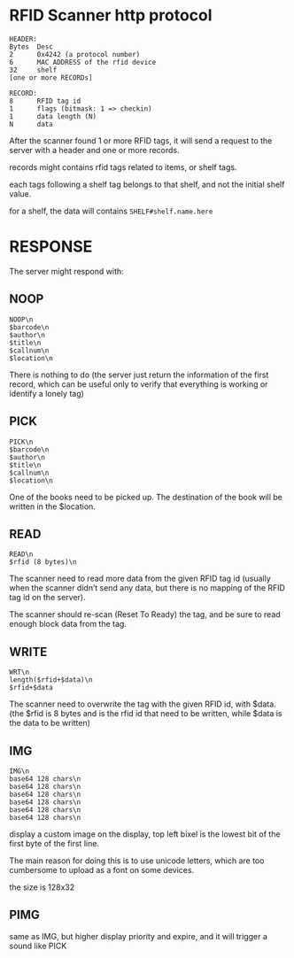 # RFID Scanner http protocol
```
HEADER:
Bytes  Desc
2      0x4242 (a protocol number)
6      MAC ADDRESS of the rfid device
32     shelf
[one or more RECORDs]

RECORD:
8      RFID tag id
1      flags (bitmask: 1 => checkin)
1      data length (N)
N      data
```
After the scanner found 1 or more RFID tags, it will send a request to the server with a header and one or more records.

records might contains rfid tags related to items, or shelf tags.

each tags following a shelf tag belongs to that shelf, and not the initial shelf value.

for a shelf, the data will contains `SHELF#shelf.name.here`

# RESPONSE

The server might respond with:

## NOOP
```
NOOP\n
$barcode\n
$author\n
$title\n
$callnum\n
$location\n
```
There is nothing to do (the server just return the information of the first record, which can be useful only to verify that everything is working or identify a lonely tag)

## PICK
```
PICK\n
$barcode\n
$author\n
$title\n
$callnum\n
$location\n
```
One of the books need to be picked up. The destination of the book will be written in the $location.

## READ
```
READ\n
$rfid (8 bytes)\n
```
The scanner need to read more data from the given RFID tag id (usually when the scanner didn’t send any data, but there is no mapping of the RFID tag id on the server).

The scanner should re-scan (Reset To Ready) the tag, and be sure to read enough block data from the tag.

## WRITE
```
WRT\n
length($rfid+$data)\n
$rfid+$data
```
The scanner need to overwrite the tag with the given RFID id, with $data. (the $rfid is 8 bytes and is the rfid id that need to be written, while $data is the data to be written)

## IMG
```
IMG\n
base64 128 chars\n
base64 128 chars\n
base64 128 chars\n
base64 128 chars\n
base64 128 chars\n
base64 128 chars\n
```

display a custom image on the display, top left bixel is the lowest bit of the first byte of the first line.

The main reason for doing this is to use unicode letters, which are too cumbersome to upload as a font on some devices.

the size is 128x32

## PIMG

same as IMG, but higher display priority and expire, and it will trigger a sound like PICK

